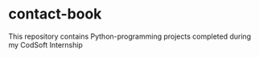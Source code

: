 # contact-book
This repository contains Python-programming projects completed during my CodSoft Internship
